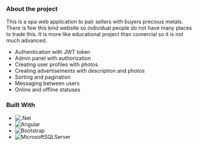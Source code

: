 ### About the project

This is a spa web application to pair sellers with buyers precious metals. There is few this kind website so individual people do not have many places to trade this. It is more like educational project than comercial so it is not much advanced.

- Authentication with JWT token
- Admin panel with authorization
- Creating user profiles with photos
- Creating advertisements with description and photos
- Sorting and pagination
- Messaging between users
- Online and offline statuses

### Built With

* ![.Net](https://img.shields.io/badge/.NET-5C2D91?style=for-the-badge&logo=.net&logoColor=white)
* ![Angular](https://img.shields.io/badge/angular-%23DD0031.svg?style=for-the-badge&logo=angular&logoColor=white)
* ![Bootstrap](https://img.shields.io/badge/bootstrap-%238511FA.svg?style=for-the-badge&logo=bootstrap&logoColor=white)
* ![MicrosoftSQLServer](https://img.shields.io/badge/Microsoft%20SQL%20Server-CC2927?style=for-the-badge&logo=microsoft%20sql%20server&logoColor=white)
